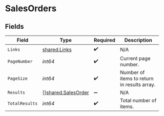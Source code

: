 # SalesOrders


## Fields

| Field                                                           | Type                                                            | Required                                                        | Description                                                     |
| --------------------------------------------------------------- | --------------------------------------------------------------- | --------------------------------------------------------------- | --------------------------------------------------------------- |
| `Links`                                                         | [shared.Links](../../../pkg/models/shared/links.md)             | :heavy_check_mark:                                              | N/A                                                             |
| `PageNumber`                                                    | *int64*                                                         | :heavy_check_mark:                                              | Current page number.                                            |
| `PageSize`                                                      | *int64*                                                         | :heavy_check_mark:                                              | Number of items to return in results array.                     |
| `Results`                                                       | [][shared.SalesOrder](../../../pkg/models/shared/salesorder.md) | :heavy_minus_sign:                                              | N/A                                                             |
| `TotalResults`                                                  | *int64*                                                         | :heavy_check_mark:                                              | Total number of items.                                          |